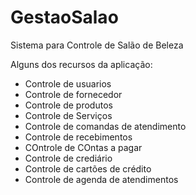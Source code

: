 # GestaoSalao
Sistema para Controle de Salão de Beleza

Alguns dos recursos da aplicação:

- Controle de usuarios
- Controle de fornecedor
- Controle de produtos
- Controle de Serviços
- Controle de comandas de atendimento
- Controle de recebimentos
- COntrole de COntas a pagar
- Controle de crediário
- Controle de cartões de crédito
- Controle de agenda de atendimentos
